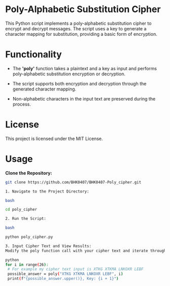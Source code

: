 # Poly-Alphabetic Substitution Cipher

This Python script implements a poly-alphabetic substitution cipher to encrypt and decrypt messages. The script uses a key to generate a character mapping for substitution, providing a basic form of encryption.

# Functionality

- The **'poly'** function takes a plaintext and a key as input and performs poly-alphabetic substitution encryption or decryption.

- The script supports both encryption and decryption through the generated character mapping.

- Non-alphabetic characters in the input text are preserved during the process.

# License

This project is licensed under the MIT License.

# Usage

**Clone the Repository:**
   ```bash
   git clone https://github.com/BHK0407/BHK0407-Poly_cipher.git

1. Navigate to the Project Directory:

bash

cd poly_cipher

2. Run the Script:

bash

python poly_cipher.py

3. Input Cipher Text and View Results:
Modify the poly function call with your cipher text and iterate through possible keys in the specified range.

python
for i in range(26):
    # For example my cipher text input is XTKG XTKMA LNKOXR LEBF
    possible_answer = poly("XTKG XTKMA LNKOXR LEBF", i)
    print(f"{possible_answer.upper()}, Key: {i + 1}")

